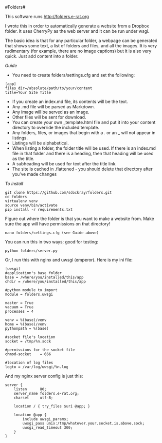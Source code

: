 #Folders#

This software runs http://folders.e-rat.org

I wrote this in order to automatically generate a website from a Dropbox folder.
It uses CherryPy as the web server and it can be run under wsgi. 

The basic idea is that for any particular folder, a webpage can be generated that shows some text, a list of folders and files, and all the images. It is very rudimentary (for example, there are no image captions) but it is also very quick. Just add content into a folder.

_Guide_
+ You need to create folders/settings.cfg and set the following:
```
[app]
files_dir=/absolute/path/to/your/content
title=Your Site Title
```
+ If you create an index.md file, its contents will be the text.
+ Any .md file will be parsed as Markdown.
+ Any image will be served as an image.
+ Other files will be sent for download.
+ You can create your own _template.html file and put it into your content directory to override the included template.
+ Any folders, files, or images that begin with a . or an _ will not appear in listings.
+ Listings will be alphabetical.
+ When listing a folder, the folder title will be used. If there is an index.md file in that folder and there is a heading, then that heading will be used as the title.
+ A subheading will be used for text after the title link.
+ The site is cached in .flattened - you should delete that directory after you've made changes 


_To install_
```
git clone https://github.com/sdockray/folders.git
cd folders
virtualenv venv
source venv/bin/activate
pip install -r requirements.txt
```
Figure out where the folder is that you want to make a website from.
Make sure the app will have permissions on that directory!
```
nano folders/settings.cfg (see Guide above)
```
You can run this in two ways; good for testing:
```
python folders/server.py
```
Or, I run this with nginx and uwsgi (emperor). Here is my ini file:
```
[uwsgi]
#application's base folder
base = /where/you/installed/this/app
chdir = /where/you/installed/this/app

#python module to import
module = folders.uwsgi

master = True
vacuum = True
processes = 4

venv = %(base)/venv
home = %(base)/venv
pythonpath = %(base)

#socket file's location
socket = /tmp/%n.sock

#permissions for the socket file
chmod-socket    = 666

#location of log files
logto = /var/log/uwsgi/%n.log
```
And my nginx server config is just this:
```
server {
    listen      80;
    server_name folders.e-rat.org;
    charset     utf-8;

    location / { try_files $uri @app; }

    location @app {
        include uwsgi_params;
        uwsgi_pass unix:/tmp/whatever.your.socket.is.above.sock;
        uwsgi_read_timeout 300;
    }
}
```